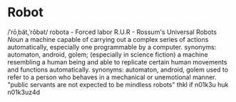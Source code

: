 # Robot
/ˈrōˌbät,ˈrōbət/
robota - Forced labor 
R.U.R - Rossum's Universal Robots
*Noun*
a machine capable of carrying out a complex series of actions automatically, especially one programmable by a computer.
synonyms:	automaton, android, golem;
(especially in science fiction) a machine resembling a human being and able to replicate certain human movements and functions automatically.
synonyms:	automaton, android, golem
used to refer to a person who behaves in a mechanical or unemotional manner.
"public servants are not expected to be mindless robots"
thkl if n01k3u huk n01k3uz4d
